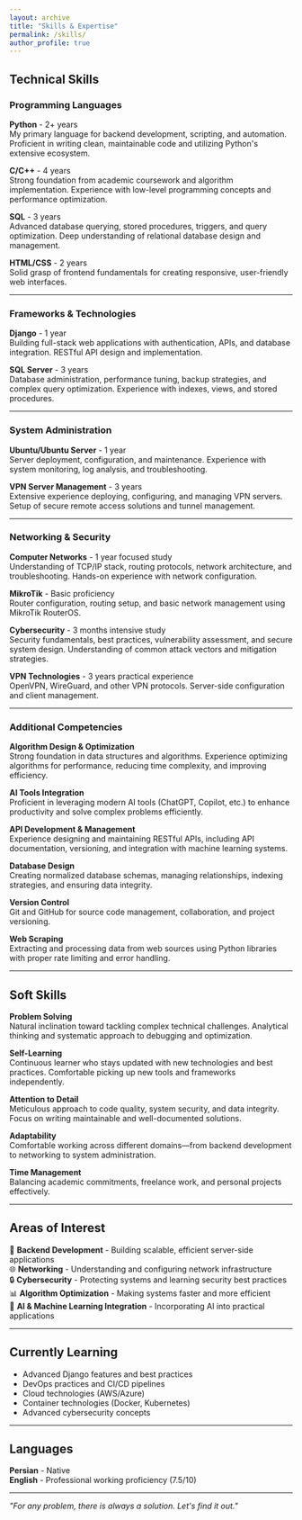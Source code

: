 ```yaml
---
layout: archive
title: "Skills & Expertise"
permalink: /skills/
author_profile: true
---
```


## Technical Skills

### Programming Languages

**Python** - 2+ years  
My primary language for backend development, scripting, and automation. Proficient in writing clean, maintainable code and utilizing Python's extensive ecosystem.

**C/C++** - 4 years  
Strong foundation from academic coursework and algorithm implementation. Experience with low-level programming concepts and performance optimization.

**SQL** - 3 years  
Advanced database querying, stored procedures, triggers, and query optimization. Deep understanding of relational database design and management.

**HTML/CSS** - 2 years  
Solid grasp of frontend fundamentals for creating responsive, user-friendly web interfaces.

---

### Frameworks & Technologies

**Django** - 1 year  
Building full-stack web applications with authentication, APIs, and database integration. RESTful API design and implementation.

**SQL Server** - 3 years  
Database administration, performance tuning, backup strategies, and complex query optimization. Experience with indexes, views, and stored procedures.

---

### System Administration

**Ubuntu/Ubuntu Server** - 1 year  
Server deployment, configuration, and maintenance. Experience with system monitoring, log analysis, and troubleshooting.

**VPN Server Management** - 3 years  
Extensive experience deploying, configuring, and managing VPN servers. Setup of secure remote access solutions and tunnel management.

---

### Networking & Security

**Computer Networks** - 1 year focused study  
Understanding of TCP/IP stack, routing protocols, network architecture, and troubleshooting. Hands-on experience with network configuration.

**MikroTik** - Basic proficiency  
Router configuration, routing setup, and basic network management using MikroTik RouterOS.

**Cybersecurity** - 3 months intensive study  
Security fundamentals, best practices, vulnerability assessment, and secure system design. Understanding of common attack vectors and mitigation strategies.

**VPN Technologies** - 3 years practical experience  
OpenVPN, WireGuard, and other VPN protocols. Server-side configuration and client management.

---

### Additional Competencies

**Algorithm Design & Optimization**  
Strong foundation in data structures and algorithms. Experience optimizing algorithms for performance, reducing time complexity, and improving efficiency.

**AI Tools Integration**  
Proficient in leveraging modern AI tools (ChatGPT, Copilot, etc.) to enhance productivity and solve complex problems efficiently.

**API Development & Management**  
Experience designing and maintaining RESTful APIs, including API documentation, versioning, and integration with machine learning systems.

**Database Design**  
Creating normalized database schemas, managing relationships, indexing strategies, and ensuring data integrity.

**Version Control**  
Git and GitHub for source code management, collaboration, and project versioning.

**Web Scraping**  
Extracting and processing data from web sources using Python libraries with proper rate limiting and error handling.

---

## Soft Skills

**Problem Solving**  
Natural inclination toward tackling complex technical challenges. Analytical thinking and systematic approach to debugging and optimization.

**Self-Learning**  
Continuous learner who stays updated with new technologies and best practices. Comfortable picking up new tools and frameworks independently.

**Attention to Detail**  
Meticulous approach to code quality, system security, and data integrity. Focus on writing maintainable and well-documented solutions.

**Adaptability**  
Comfortable working across different domains—from backend development to networking to system administration.

**Time Management**  
Balancing academic commitments, freelance work, and personal projects effectively.

---

## Areas of Interest

🔧 **Backend Development** - Building scalable, efficient server-side applications  
🌐 **Networking** - Understanding and configuring network infrastructure  
🔒 **Cybersecurity** - Protecting systems and learning security best practices  
📊 **Algorithm Optimization** - Making systems faster and more efficient  
🤖 **AI & Machine Learning Integration** - Incorporating AI into practical applications  

---

## Currently Learning

- Advanced Django features and best practices
- DevOps practices and CI/CD pipelines
- Cloud technologies (AWS/Azure)
- Container technologies (Docker, Kubernetes)
- Advanced cybersecurity concepts

---

## Languages

**Persian** - Native  
**English** - Professional working proficiency (7.5/10)

---

*"For any problem, there is always a solution. Let's find it out."*

